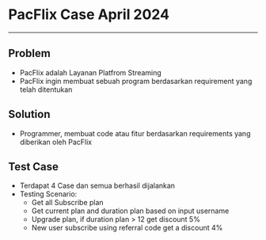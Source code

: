 # **PacFlix Case April 2024**
---

## Problem
- PacFlix adalah Layanan Platfrom Streaming
- PacFlix ingin membuat sebuah program berdasarkan requirement yang telah ditentukan

## Solution
- Programmer, membuat code atau fitur berdasarkan requirements yang diberikan oleh PacFlix

## Test Case
- Terdapat 4 Case dan semua berhasil dijalankan
- Testing Scenario:
    - Get all Subscribe plan
    - Get current plan and duration plan based on input username
    - Upgrade plan, if duration plan > 12 get discount 5%
    - New user subscribe using referral code get a discount 4%